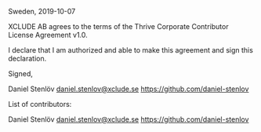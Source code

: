Sweden, 2019-10-07

XCLUDE AB agrees to the terms of the Thrive Corporate Contributor License
Agreement v1.0.

I declare that I am authorized and able to make this agreement and sign this
declaration.

Signed,

Daniel Stenlöv daniel.stenlov@xclude.se https://github.com/daniel-stenlov

List of contributors:

Daniel Stenlöv daniel.stenlov@xclude.se https://github.com/daniel-stenlov

